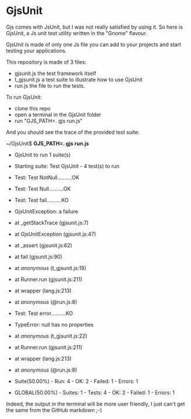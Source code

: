 GjsUnit
=======

Gjs comes with JsUnit, but I was not really satisfied by using it. So here is GjsUnit, a Js unit test utility written in the "Gnome" flavour.

GjsUnit is made of only one Js file you can add to your projects and start testing your applications.

This repository is made of 3 files:
- gjsunit.js the test framework itself
- t_gjsunit.js a test suite to illustrate how to use GjsUnit
- run.js the file to run the tests.

To run GjsUnit:
- clone this repo
- open a terminal in the GjsUnit folder
- run "GJS_PATH=. gjs run.js"

And you should see the trace of the provided test suite:

~/GjsUnit$ **GJS_PATH=. gjs run.js**
* GjsUnit to run 1 suite(s)
* Starting suite: Test GjsUnit - 4 test(s) to run
* Test: Test NotNull..........OK
* Test: Test Null..........OK
* Test: Test fail..........KO

* GjsUnitException: a failure
*  at _getStackTrace (gjsunit.js:7)
*  at GjsUnitException (gjsunit.js:47)
*  at _assert (gjsunit.js:62)
*  at fail (gjsunit.js:90)
*  at _anonymous_ (t_gjsunit.js:18)
*  at Runner.run (gjsunit.js:211)
*  at wrapper (lang.js:213)
*  at _anonymous_ (@run.js:8)

* Test: Test error..........KO

* TypeError: null has no properties
*  at _anonymous_ (t_gjsunit.js:22)
*  at Runner.run (gjsunit.js:211)
*  at wrapper (lang.js:213)
*  at _anonymous_ (@run.js:8)

* Suite(50.00%) - Run: 4 - OK: 2 - Failed: 1 - Errors: 1

* GLOBAL(50.00%) - Suites: 1 - Tests: 4 - OK: 2 - Failed: 1 - Errors: 1

Indeed, the output in the terminal will be more user friendly, I just can't get the same from the GitHub markdown ;-)

